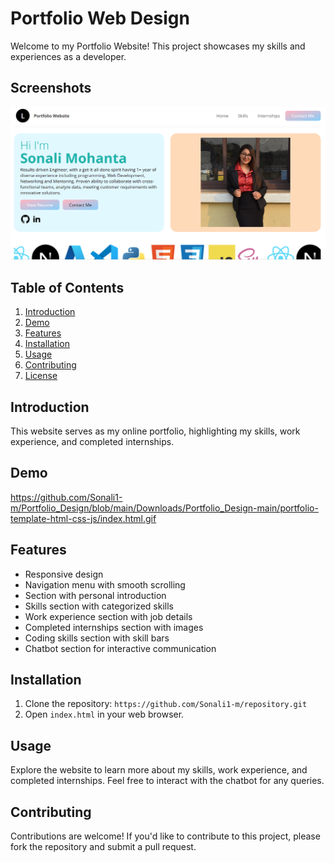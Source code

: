 # Portfolio Web Design

Welcome to my Portfolio Website! This project showcases my skills and experiences as a developer.

## Screenshots

![App Screenshot](Downloads/Portfolio_Design-main/portfolio-template-html-css-js/imgs/Ss.png)


## Table of Contents
1. [Introduction](#introduction)
2. [Demo](#demo)
3. [Features](#features)
4. [Installation](#installation)
5. [Usage](#usage)
6. [Contributing](#contributing)
7. [License](#license)

## Introduction
This website serves as my online portfolio, highlighting my skills, work experience, and completed internships.

## Demo
https://github.com/Sonali1-m/Portfolio_Design/blob/main/Downloads/Portfolio_Design-main/portfolio-template-html-css-js/index.html.gif

## Features
- Responsive design
- Navigation menu with smooth scrolling
- Section with personal introduction
- Skills section with categorized skills
- Work experience section with job details
- Completed internships section with images
- Coding skills section with skill bars
- Chatbot section for interactive communication

## Installation
1. Clone the repository: `https://github.com/Sonali1-m/repository.git`
2. Open `index.html` in your web browser.

## Usage
Explore the website to learn more about my skills, work experience, and completed internships. Feel free to interact with the chatbot for any queries.

## Contributing
Contributions are welcome! If you'd like to contribute to this project, please fork the repository and submit a pull request.



